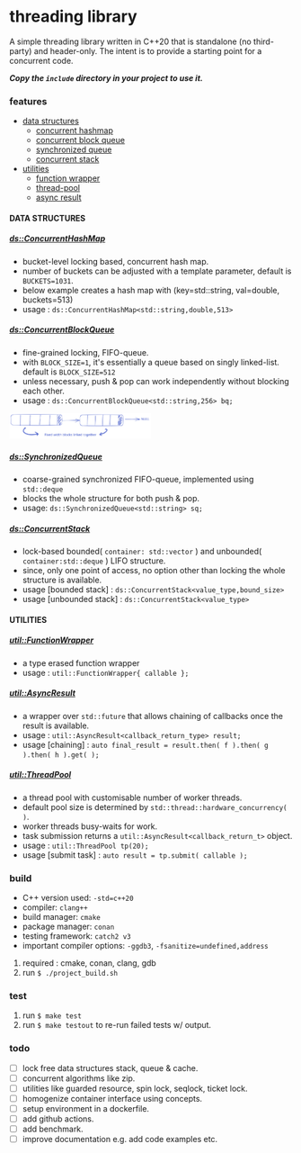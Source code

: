 # threading library

A simple threading library written in C++20 that is standalone (no third-party) and header-only.
The intent is to provide a starting point for a concurrent code.

***Copy the `include` directory in your project to use it.***


### features

- [data structures](#data-structures)
    - [concurrent hashmap](#concurrent-hashmap)
    - [concurrent block queue](#concurrent-block-queue)
    - [synchronized queue](#synchronized-queue)
    - [concurrent stack](#concurrent-stack)
- [utilities](#utilities)
    - [function wrapper](#function-wrapper)
    - [thread-pool](#thread-pool)
    - [async result](#async-result)

#### DATA STRUCTURES <a name="data-structures"/>

##### [ds::ConcurrentHashMap](./include/ds/concurrent_hash_map.h) <a name="concurrent-hashmap"/>
- bucket-level locking based, concurrent hash map.
- number of buckets can be adjusted with a template parameter, default is `BUCKETS=1031`.
- below example creates a hash map with (key=std::string, val=double, buckets=513)
- usage : `ds::ConcurrentHashMap<std::string,double,513>`

##### [ds::ConcurrentBlockQueue](./include/ds/concurrent_block_queue.h) <a name="concurrent-block-queue"/>
- fine-grained locking, FIFO-queue. 
- with `BLOCK_SIZE=1`, it's essentially a queue based on singly linked-list. default is `BLOCK_SIZE=512`
- unless necessary, push & pop can work independently without blocking each other.
- usage :  `ds::ConcurrentBlockQueue<std::string,256> bq;`
<img src="./resources/images/concurrent_blocked_queue.svg" alt="block_queue" style="max-width: 50%;"/>

##### [ds::SynchronizedQueue](./include/ds/synchronized_queue.h) <a name="synchronized-queue"/>
- coarse-grained synchronized FIFO-queue, implemented using `std::deque`
- blocks the whole structure for both push & pop.
- usage: `ds::SynchronizedQueue<std::string> sq;`

##### [ds::ConcurrentStack](./include/ds/concurrent_stack.h) <a name="concurrent-stack"/>
- lock-based bounded( `container: std::vector` ) and unbounded( `container:std::deque` ) LIFO structure.
- since, only one point of access, no option other than locking the whole structure is available.
- usage [bounded stack]   : `ds::ConcurrentStack<value_type,bound_size>`
- usage [unbounded stack] : `ds::ConcurrentStack<value_type>`

#### UTILITIES

##### [util::FunctionWrapper](./include/util/function_wrapper.h) <a name="function-wrapper"/>
- a type erased function wrapper
- usage : `util::FunctionWrapper{ callable };`

##### [util::AsyncResult](./include/util/async_result.h) <a name="async-result"/>
- a wrapper over `std::future` that allows chaining of callbacks once the result is available.
- usage : `util::AsyncResult<callback_return_type> result;`
- usage [chaining] : `auto final_result = result.then( f ).then( g ).then( h ).get( );`


##### [util::ThreadPool](./include/util/thread_pool.h) <a name="thread-pool"/>
- a thread pool with customisable number of worker threads.
- default pool size is determined by `std::thread::hardware_concurrency( )`.
- worker threads busy-waits for work.
- task submission returns a `util::AsyncResult<callback_return_t>` object.
- usage : `util::ThreadPool tp(20);`
- usage [submit task] : `auto result = tp.submit( callable );`


### build

- C++ version used: `-std=c++20`
- compiler: `clang++`
- build manager: `cmake`
- package manager: `conan`
- testing framework: `catch2 v3`
- important compiler options: `-ggdb3`, `-fsanitize=undefined,address`

1. required : cmake, conan, clang, gdb
2. run `$ ./project_build.sh`


### test

1. run `$ make test`
2. run `$ make testout` to re-run failed tests w/ output.


### todo
- [ ] lock free data structures stack, queue & cache.
- [ ] concurrent algorithms like zip.
- [ ] utilities like guarded resource, spin lock, seqlock, ticket lock.
- [ ] homogenize container interface using concepts.
- [ ] setup environment in a dockerfile.
- [ ] add github actions.
- [ ] add benchmark.
- [ ] improve documentation e.g. add code examples etc.
